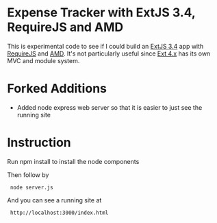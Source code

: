 # Expense Tracker with ExtJS 3.4, RequireJS and AMD

This is experimental code to see if I could build an [ExtJS 3.4](http://www.sencha.com/products/extjs3/) app with [RequireJS](http://requirejs.org/) and [AMD](https://github.com/amdjs/amdjs-api/wiki/AMD). It's not particularly useful since [Ext 4.x](http://www.sencha.com/products/extjs/) has its own MVC and module system.

# Forked Additions

* Added node express web server so that it is easier to just see the running site

# Instruction

Run npm install to install the node components

Then follow by 

     node server.js

And you can see a running site at

     http://localhost:3000/index.html

